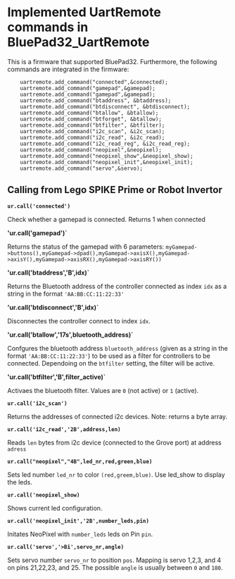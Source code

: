 # Implemented UartRemote commands in BluePad32_UartRemote

This is a firmware that supported BluePad32. Furthermore, the following commands are integrated in the firmware:

```
    uartremote.add_command("connected",&connected);
    uartremote.add_command("gamepad",&gamepad);
    uartremote.add_command("gamepad",&gamepad);
    uartremote.add_command("btaddress", &btaddress);
    uartremote.add_command("btdisconnect", &btdisconnect);
    uartremote.add_command("btallow", &btallow);
    uartremote.add_command("btforget", &btallow);
    uartremote.add_command("btfilter", &btfilter);    
    uartremote.add_command("i2c_scan", &i2c_scan);
    uartremote.add_command("i2c_read", &i2c_read);
    uartremote.add_command("i2c_read_reg", &i2c_read_reg);
    uartremote.add_command("neopixel",&neopixel);
    uartremote.add_command("neopixel_show",&neopixel_show);
    uartremote.add_command("neopixel_init",&neopixel_init);
    uartremote.add_command("servo",&servo);
```

## Calling from Lego SPIKE Prime or Robot Invertor

**`ur.call('connected')`**

Check whether a gamepad is connected. Returns 1 when connected

**'ur.call('gamepad')`**

Returns the status of the gamepad with 6 parameters: `myGamepad->buttons(),myGamepad->dpad(),myGamepad->axisX(),myGamepad->axisY(),myGamepad->axisRX(),myGamepad->axisRY())`

**'ur.call('btaddress','B',idx)`**

Returns the Bluetooth address of the controller connected as index `idx` as a string in the format `'AA:BB:CC:11:22:33'`

**'ur.call('btdisconnect','B',idx)`**

Disconnectes the controller connect to index `idx`.

**'ur.call('btallow','17s',bluetooth_address)`**

Confgures the bluetooth address `bluetooth_address` (given as a string in the format `'AA:BB:CC:11:22:33'`) to be used as a filter for controllers to be connected. Dependoing on the `btfilter` setting, the filter will be active.

**'ur.call('btfilter','B',filter_active)`**

Activaes the bluetooth filter. Values are `0` (not active) or `1` (active). 

**`ur.call('i2c_scan')`**

Returns the addresses of connected i2c devices. Note: returns a byte array.

**`ur.call('i2c_read','2B',address,len)`**

Reads `len` bytes from i2c device (connected to the Grove port) at address `adress`

**`ur.call("neopixel","4B",led_nr,red,green,blue)`**

Sets led number `led_nr` to color `(red,greem,blue)`. Use led_show to display the leds.

**`ur.call('neopixel_show)`**

Shows current led configuration.

**`ur.call('neopixel_init','2B',number_leds,pin)`**

Initates NeoPixel with `number_leds` leds on Pin `pin`.

**`ur.call('servo','>Bi',servo_nr,angle)`**

Sets servo number `servo_nr` to position `pos`. Mapping is servo 1,2,3, and 4 on pins 21,22,23, and 25. The possible `angle` is usually between `0` and `180`.
